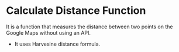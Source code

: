 # Calculate Distance Function

It is a function that measures the distance between two points on the Google Maps without using an API.

-  It uses Harvesine distance formula.